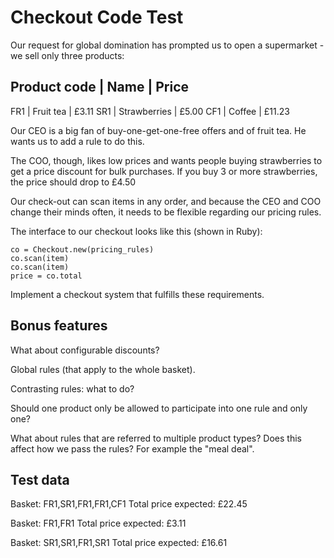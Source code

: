 # Checkout Code Test

Our request for global domination has prompted us to open a supermarket - we
sell only three products:

Product code | Name         | Price
-----------------------------------------
FR1          | Fruit tea    |  £3.11
SR1          | Strawberries |  £5.00
CF1          | Coffee       | £11.23


Our CEO is a big fan of buy-one-get-one-free offers and of fruit tea. He wants
us to add a rule to do this.

The COO, though, likes low prices and wants people buying strawberries to get a
price discount for bulk purchases. If you buy 3 or more strawberries, the price
should drop to £4.50

Our check-out can scan items in any order, and because the CEO and COO change
their minds often, it needs to be flexible regarding our pricing rules.

The interface to our checkout looks like this (shown in Ruby):

	co = Checkout.new(pricing_rules)
	co.scan(item)
	co.scan(item)
	price = co.total

Implement a checkout system that fulfills these requirements.

Bonus features
--------------

What about configurable discounts?

Global rules (that apply to the whole basket).

Contrasting rules: what to do?

Should one product only be allowed to participate into one rule and only one?

What about rules that are referred to multiple product types? Does this affect
how we pass the rules? For example the "meal deal".

Test data
---------

Basket: FR1,SR1,FR1,FR1,CF1
Total price expected: £22.45

Basket: FR1,FR1
Total price expected: £3.11

Basket: SR1,SR1,FR1,SR1
Total price expected: £16.61
